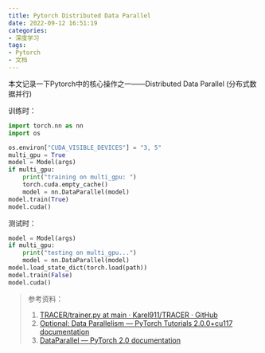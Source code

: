 ```yaml
---
title: Pytorch Distributed Data Parallel
date: 2022-09-12 16:51:19
categories:
- 深度学习
tags:
- Pytorch
- 文档
---
```


本文记录一下Pytorch中的核心操作之一——Distributed Data Parallel (分布式数据并行)
<!--more-->
训练时：
```python
import torch.nn as nn
import os

os.environ["CUDA_VISIBLE_DEVICES"] = "3, 5"
multi_gpu = True
model = Model(args)
if multi_gpu:
	print("training on multi_gpu: ")
	torch.cuda.empty_cache()
	model = nn.DataParallel(model)
model.train(True)
model.cuda()
```
测试时：
```python
model = Model(args)
if multi_gpu:
	print("testing on multi_gpu...")
	model = nn.DataParallel(model)
model.load_state_dict(torch.load(path))
model.train(False)
model.cuda()
```
> 参考资料：
> 1. [TRACER/trainer.py at main · Karel911/TRACER · GitHub](https://github.com/Karel911/TRACER/blob/main/trainer.py)
> 2. [Optional: Data Parallelism — PyTorch Tutorials 2.0.0+cu117 documentation](https://pytorch.org/tutorials/beginner/blitz/data_parallel_tutorial.html)
> 3. [DataParallel — PyTorch 2.0 documentation](https://pytorch.org/docs/stable/generated/torch.nn.DataParallel.html)


